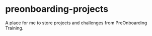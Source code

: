 # preonboarding-projects
A place for me to store projects and challenges from PreOnboarding Training.
